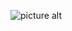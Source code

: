 ![picture alt](https://github.com/aayush4vedi/The-Hitchhikers-Guide-to-the-Full-Stack-Developer/blob/master/Media/wallpaper.jpg)